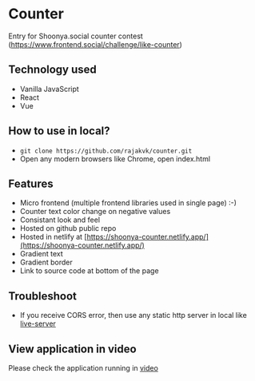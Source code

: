 # Counter

Entry for Shoonya.social counter contest (https://www.frontend.social/challenge/like-counter)

## Technology used

- Vanilla JavaScript
- React
- Vue

## How to use in local?

- `git clone https://github.com/rajakvk/counter.git`
- Open any modern browsers like Chrome, open index.html 

## Features

- Micro frontend (multiple frontend libraries used in single page) :-) 
- Counter text color change on negative values
- Consistant look and feel
- Hosted on github public repo
- Hosted in netlify at [https://shoonya-counter.netlify.app/](https://shoonya-counter.netlify.app/)
- Gradient text
- Gradient border
- Link to source code at bottom of the page

## Troubleshoot

- If you receive CORS error, then use any static http server in local like [live-server](https://www.npmjs.com/package/live-server)

## View application in video

Please check the application running in [video](https://drive.google.com/file/d/1LHoHd2YQmUnHq7NnmILh-Xx9EAN_Eqne/view?usp=sharing)